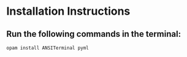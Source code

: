 # Installation Instructions

## Run the following commands in the terminal:
```
opam install ANSITerminal pyml
```
